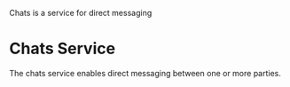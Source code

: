 Chats is a service for direct messaging

# Chats Service

The chats service enables direct messaging between one or more parties.
